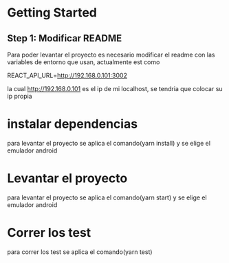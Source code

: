 
# Getting Started


## Step 1: Modificar README

Para poder levantar el proyecto es necesario modificar el readme con las variables de entorno que usan, actualmente est como 

REACT_API_URL=http://192.168.0.101:3002

la cual http://192.168.0.101 es el ip de mi localhost, se tendria que colocar su ip propia

# instalar dependencias 

para levantar el proyecto se aplica el comando(yarn install) y se elige el emulador android
# Levantar el proyecto

para levantar el proyecto se aplica el comando(yarn start) y se elige el emulador android

# Correr los test

para correr los test se aplica el comando(yarn test) 

